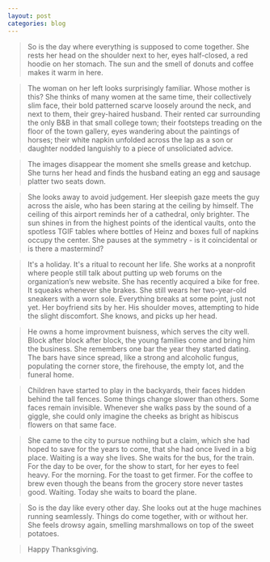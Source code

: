 ```yaml
---
layout: post
categories: blog
---
```


> So is the day where everything is supposed to come together. She rests her head on the shoulder next to her, eyes half-closed, a red hoodie on her stomach. The sun and the smell of donuts and coffee makes it warm in here. 

> The woman on her left looks surprisingly familiar. Whose mother is this? She thinks of many women at the same time, their collectively slim face, their bold patterned scarve loosely around the neck, and next to them, their grey-haired husband. Their rented car surrounding the only B&B in that small college town; their footsteps treading on the floor of the town gallery, eyes wandering about the paintings of horses; their white napkin unfolded across the lap as a son or daughter nodded languishly to a piece of unsoliciated advice.

> The images disappear the moment she smells grease and ketchup. She turns her head and finds the husband eating an egg and sausage platter two seats down.

> She looks away to avoid judgement. Her sleepish gaze meets the guy across the aisle, who has been staring at the ceiling by himself. The ceiling of this airport reminds her of a cathedral, only brighter. The sun shines in from the highest points of the identical vaults, onto the spotless TGIF tables where bottles of Heinz and boxes full of napkins occupy the center. She pauses at the symmetry - is it coincidental or is there a mastermind?

> It's a holiday. It's a ritual to recount her life. She works at a nonprofit where people still talk about putting up web forums on the organization’s new website. She has recently acquired a bike for free. It squeaks whenever she brakes. She still wears her two-year-old sneakers with a worn sole. Everything breaks at some point, just not yet. Her boyfriend sits by her. His shoulder moves, attempting to hide the slight discomfort. She knows, and picks up her head.

> He owns a home improvment buisness, which serves the city well. Block after block after block, the young families come and bring him the business. She remembers one bar the year they started dating. The bars have since spread, like a strong and alcoholic fungus, populating the corner store, the firehouse, the empty lot, and the funeral home.

> Children have started to play in the backyards, their faces hidden behind the tall fences. Some things change slower than others. Some faces remain invisible. Whenever she walks pass by the sound of a giggle, she could only imagine the cheeks as bright as hibiscus flowers on that same face.

> She came to the city to pursue nothiing but a claim, which she had hoped to save for the years to come, that she had once lived in a big place. Waiting is a way she lives. She waits for the bus, for the train. For the day to be over, for the show to start, for her eyes to feel heavy. For the morning. For the toast to get firmer. For the coffee to brew even though the beans from the grocery store never tastes good. Waiting. Today she waits to board the plane.

> So is the day like every other day. She looks out at the huge machines running seamlessly. Things do come together, with or without her. She feels drowsy again, smelling marshmallows on top of the sweet potatoes.

> Happy Thanksgiving.